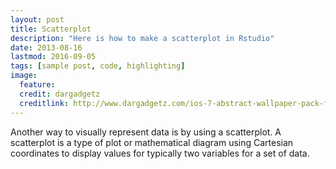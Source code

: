 ```yaml
---
layout: post
title: Scatterplot
description: "Here is how to make a scatterplot in Rstudio"
date: 2013-08-16
lastmod: 2016-09-05
tags: [sample post, code, highlighting]
image:
  feature: 
  credit: dargadgetz
  creditlink: http://www.dargadgetz.com/ios-7-abstract-wallpaper-pack-for-iphone-5-and-ipod-touch-retina/
---
```


Another way to visually represent data is by using a scatterplot. A scatterplot is a type of plot or mathematical diagram using Cartesian coordinates to display values for typically two variables for a set of data.

[^1]: <http://en.wikipedia.org/wiki/Syntax_highlighting>


